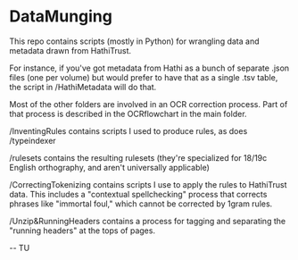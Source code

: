 # DataMunging

This repo contains scripts (mostly in Python) for wrangling data and metadata drawn from HathiTrust.

For instance, if you've got metadata from Hathi as a bunch of separate .json files (one per volume) but would prefer to have that as a single .tsv table, the script in /HathiMetadata will do that.

Most of the other folders are involved in an OCR correction process. Part of that process is described in the OCRflowchart in the main folder.

/InventingRules contains scripts I used to produce rules, as does
/typeindexer

/rulesets contains the resulting rulesets (they're specialized for 18/19c English orthography, and aren't universally applicable)

/CorrectingTokenizing contains scripts I use to apply the rules to HathiTrust data. This includes a "contextual spellchecking" process that corrects phrases like "immortal foul," which cannot be corrected by 1gram rules.

/Unzip&RunningHeaders contains a process for tagging and separating the "running headers" at the tops of pages.

-- TU